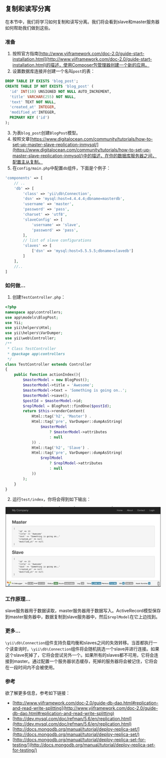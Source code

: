 ## 复制和读写分离

在本节中，我们将学习如何复制和读写分离。我们将会看到slave和master服务器如何帮助我们做到这些。

### 准备

1. 按照官方指南[http://www.yiiframework.com/doc-2.0/guide-start-installation.html](http://www.yiiframework.com/doc-2.0/guide-start-installation.html)的描述，使用Composer包管理器创建一个新的应用。
2. 设置数据库连接并创建一个名叫`post`的表：

```sql
DROP TABLE IF EXISTS 'blog_post';
CREATE TABLE IF NOT EXISTS 'blog_post' (
  'id' INT(10) UNSIGNED NOT NULL AUTO_INCREMENT,
  'title' VARCHAR(255) NOT NULL,
  'text' TEXT NOT NULL,
  'created_at' INTEGER,
  'modified_at'INTEGER,
  PRIMARY KEY ('id')
);
```

3. 为表`blog_post`创建`BlogPost`模型。
4. 按照文章[https://www.digitalocean.com/community/tutorials/how-to-set-up-master-slave-replication-inmysql/](https://www.digitalocean.com/community/tutorials/how-to-set-up-master-slave-replication-inmysql/)中的描述，在你的数据库服务器之间，配置主从复制。
5. 在`config/main.php`中配置`db`组件，下面是个例子：

```php
'components' => [
    // ..
    'db' => [
        'class' => 'yii\db\Connection',
        'dsn' => 'mysql:host=4.4.4.4;dbname=masterdb',
        'username' => 'master',
        'password' => 'pass',
        'charset' => 'utf8',
        'slaveConfig' => [
            'username' => 'slave',
            'password' => 'pass',
        ],
        // list of slave configurations
        'slaves' => [
            ['dsn' => 'mysql:host=5.5.5.5;dbname=slavedb']
        ]
    ],
    //..
]
```

### 如何做...

1. 创建`TestController.php`：

```php
<?php
namespace app\controllers;
use app\models\BlogPost;
use Yii;
use yii\helpers\Html;
use yii\helpers\VarDumper;
use yii\web\Controller;
/**
 * Class TestController
 * @package app\controllers
 */
class TestController extends Controller
{
    public function actionIndex(){
        $masterModel = new BlogPost();
        $masterModel->title = 'Awesome';
        $masterModel->text = 'Something is going on..';
        $masterModel->save();
        $postId = $masterModel->id;
        $replModel = BlogPost::findOne($postId);
        return $this->renderContent(
            Html::tag('h2', 'Master') .
            Html::tag('pre', VarDumper::dumpAsString(
                $masterModel
                    ? $masterModel->attributes
                    : null
            )) .
            Html::tag('h2', 'Slave') .
            Html::tag('pre', VarDumper::dumpAsString(
                $replModel
                    ? $replModel->attributes
                    : null
            ))
        );
    }
}
```

2. 运行`test/index`，你将会得到如下输出：

![](../images/313.png)

### 工作原理...

slave服务器用于数据读取，master服务器用于数据写入。ActiveRecord模型保存到master服务器中，数据复制到slave服务器中，然后`$replModel`在它上边找到。

### 更多...

`\yii\db\Connection`组件支持负载均衡和slaves之间的失效转移。当首都执行一个读查询时，`\yii\db\Connection`组件将会随机挑选一个slave并进行连接。如果这个slave死掉了，它将会尝试另外一个。如果所有的slaves都不可用，它将会连接到master。通过配置一个服务器状态缓存，死掉的服务器将会被记住，它将会在一段时间内不会被使用。

### 参考

欲了解更多信息，参考如下链接：

- [http://www.yiiframework.com/doc-2.0/guide-db-dao.html#replication-and-read-write-splitting](http://www.yiiframework.com/doc-2.0/guide-db-dao.html#replication-and-read-write-splitting)
- [http://dev.mysql.com/doc/refman/5.6/en/replication.html](http://dev.mysql.com/doc/refman/5.6/en/replication.html)
- [http://docs.mongodb.org/manual/tutorial/deploy-replica-set/](http://docs.mongodb.org/manual/tutorial/deploy-replica-set/)
- [http://docs.mongodb.org/manual/tutorial/deploy-replica-set-for-testing/](http://docs.mongodb.org/manual/tutorial/deploy-replica-set-for-testing/)